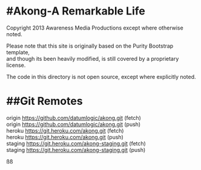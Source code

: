 #Akong-A Remarkable Life
======
Copyright 2013 Awareness Media Productions except where otherwise noted.  

Please note that this site is originally based on the Purity Bootstrap template,  
and though its been heavily modified, is still covered by a proprietary license.  

The code in this directory is not open source, except where explicitly noted.  

##Git Remotes
===========
origin	https://github.com/datumlogic/akong.git (fetch)  
origin	https://github.com/datumlogic/akong.git (push)  
heroku	https://git.heroku.com/akong.git (fetch)  
heroku	https://git.heroku.com/akong.git (push)  
staging	https://git.heroku.com/akong-staging.git (fetch)  
staging	https://git.heroku.com/akong-staging.git (push)  


ßß

